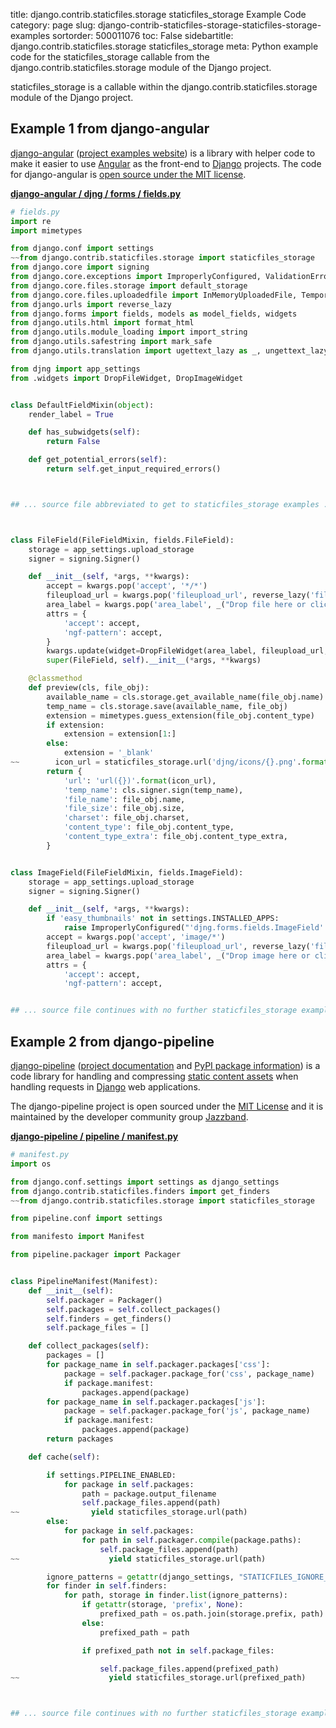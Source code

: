 title: django.contrib.staticfiles.storage staticfiles_storage Example Code
category: page
slug: django-contrib-staticfiles-storage-staticfiles-storage-examples
sortorder: 500011076
toc: False
sidebartitle: django.contrib.staticfiles.storage staticfiles_storage
meta: Python example code for the staticfiles_storage callable from the django.contrib.staticfiles.storage module of the Django project.


staticfiles_storage is a callable within the django.contrib.staticfiles.storage module of the Django project.


## Example 1 from django-angular
[django-angular](https://github.com/jrief/django-angular)
([project examples website](https://django-angular.awesto.com/classic_form/))
is a library with helper code to make it easier to use
[Angular](/angular.html) as the front-end to [Django](/django.html) projects.
The code for django-angular is
[open source under the MIT license](https://github.com/jrief/django-angular/blob/master/LICENSE.txt).

[**django-angular / djng / forms / fields.py**](https://github.com/jrief/django-angular/blob/master/djng/forms/fields.py)

```python
# fields.py
import re
import mimetypes

from django.conf import settings
~~from django.contrib.staticfiles.storage import staticfiles_storage
from django.core import signing
from django.core.exceptions import ImproperlyConfigured, ValidationError
from django.core.files.storage import default_storage
from django.core.files.uploadedfile import InMemoryUploadedFile, TemporaryUploadedFile
from django.urls import reverse_lazy
from django.forms import fields, models as model_fields, widgets
from django.utils.html import format_html
from django.utils.module_loading import import_string
from django.utils.safestring import mark_safe
from django.utils.translation import ugettext_lazy as _, ungettext_lazy

from djng import app_settings
from .widgets import DropFileWidget, DropImageWidget


class DefaultFieldMixin(object):
    render_label = True

    def has_subwidgets(self):
        return False

    def get_potential_errors(self):
        return self.get_input_required_errors()



## ... source file abbreviated to get to staticfiles_storage examples ...



class FileField(FileFieldMixin, fields.FileField):
    storage = app_settings.upload_storage
    signer = signing.Signer()

    def __init__(self, *args, **kwargs):
        accept = kwargs.pop('accept', '*/*')
        fileupload_url = kwargs.pop('fileupload_url', reverse_lazy('fileupload'))
        area_label = kwargs.pop('area_label', _("Drop file here or click to upload"))
        attrs = {
            'accept': accept,
            'ngf-pattern': accept,
        }
        kwargs.update(widget=DropFileWidget(area_label, fileupload_url, attrs=attrs))
        super(FileField, self).__init__(*args, **kwargs)

    @classmethod
    def preview(cls, file_obj):
        available_name = cls.storage.get_available_name(file_obj.name)
        temp_name = cls.storage.save(available_name, file_obj)
        extension = mimetypes.guess_extension(file_obj.content_type)
        if extension:
            extension = extension[1:]
        else:
            extension = '_blank'
~~        icon_url = staticfiles_storage.url('djng/icons/{}.png'.format(extension))
        return {
            'url': 'url({})'.format(icon_url),
            'temp_name': cls.signer.sign(temp_name),
            'file_name': file_obj.name,
            'file_size': file_obj.size,
            'charset': file_obj.charset,
            'content_type': file_obj.content_type,
            'content_type_extra': file_obj.content_type_extra,
        }


class ImageField(FileFieldMixin, fields.ImageField):
    storage = app_settings.upload_storage
    signer = signing.Signer()

    def __init__(self, *args, **kwargs):
        if 'easy_thumbnails' not in settings.INSTALLED_APPS:
            raise ImproperlyConfigured("'djng.forms.fields.ImageField' requires 'easy-thubnails' to be installed")
        accept = kwargs.pop('accept', 'image/*')
        fileupload_url = kwargs.pop('fileupload_url', reverse_lazy('fileupload'))
        area_label = kwargs.pop('area_label', _("Drop image here or click to upload"))
        attrs = {
            'accept': accept,
            'ngf-pattern': accept,


## ... source file continues with no further staticfiles_storage examples...

```


## Example 2 from django-pipeline
[django-pipeline](https://github.com/jazzband/django-pipeline)
([project documentation](https://django-pipeline.readthedocs.io/en/latest/)
and
[PyPI package information](https://pypi.org/project/django-pipeline/))
is a code library for handling and compressing
[static content assets](/static-content.html) when handling requests in
[Django](/django.html) web applications.

The django-pipeline project is open sourced under the
[MIT License](https://github.com/jazzband/django-pipeline/blob/master/LICENSE)
and it is maintained by the developer community group
[Jazzband](https://jazzband.co/).

[**django-pipeline / pipeline / manifest.py**](https://github.com/jazzband/django-pipeline/blob/master/pipeline/./manifest.py)

```python
# manifest.py
import os

from django.conf.settings import settings as django_settings
from django.contrib.staticfiles.finders import get_finders
~~from django.contrib.staticfiles.storage import staticfiles_storage

from pipeline.conf import settings

from manifesto import Manifest

from pipeline.packager import Packager


class PipelineManifest(Manifest):
    def __init__(self):
        self.packager = Packager()
        self.packages = self.collect_packages()
        self.finders = get_finders()
        self.package_files = []

    def collect_packages(self):
        packages = []
        for package_name in self.packager.packages['css']:
            package = self.packager.package_for('css', package_name)
            if package.manifest:
                packages.append(package)
        for package_name in self.packager.packages['js']:
            package = self.packager.package_for('js', package_name)
            if package.manifest:
                packages.append(package)
        return packages

    def cache(self):

        if settings.PIPELINE_ENABLED:
            for package in self.packages:
                path = package.output_filename
                self.package_files.append(path)
~~                yield staticfiles_storage.url(path)
        else:
            for package in self.packages:
                for path in self.packager.compile(package.paths):
                    self.package_files.append(path)
~~                    yield staticfiles_storage.url(path)

        ignore_patterns = getattr(django_settings, "STATICFILES_IGNORE_PATTERNS", None)
        for finder in self.finders:
            for path, storage in finder.list(ignore_patterns):
                if getattr(storage, 'prefix', None):
                    prefixed_path = os.path.join(storage.prefix, path)
                else:
                    prefixed_path = path

                if prefixed_path not in self.package_files:

                    self.package_files.append(prefixed_path)
~~                    yield staticfiles_storage.url(prefixed_path)



## ... source file continues with no further staticfiles_storage examples...

```

